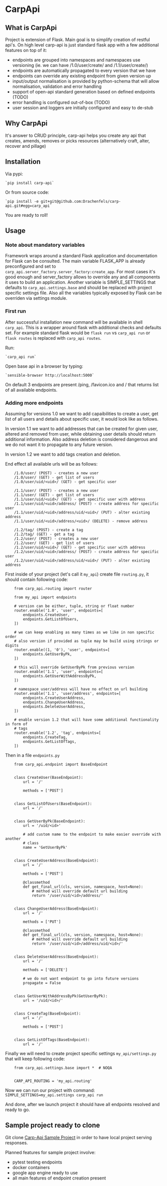 # CarpApi

## What is CarpApi

Project is extension of Flask. Main goal is to simplify creation of restful
api's. On high level carp-api is just standard flask app with a few additional
features on top of it:

 * endpoints are grouped into namespaces and namespaces use versioning (ie. we
   can have /1.0/user/create/ and /1.1/user/create/)
 * endpoints are automatically propagated to every version that we have
 * endpoints can override any existing endpoint from given version up
 * input/output normalisation is provided by python-schema that will allow
   normalisation, validation and error handling
 * support of open-api standard generation based on defined endpoints (TODO)
 * error handling is configured out-of-box (TODO)
 * user session and loggers are initially configured and easy to de-stub

## Why CarpApi

It's answer to CRUD principle, carp-api helps you create any api that
creates, amends, removes or picks resources (alternatively craft, alter,
recover and pillage)

## Installation

Via pypi:

    `pip install carp-api`

Or from source code:

    `pip install -e git+git@github.com:Drachenfels/carp-api.git#egg=carp_api`

You are ready to roll!

## Usage

### Note about mandatory variables

Framework wraps around a standard Flask application and documentation for Flask
can be consulted. The main variable FLASK_APP is already preconfigured and set
to `carp_api.server_factory.server_factory:create_app`. For most cases it's
good enough and server_factory allows to override any and all components it
uses to build an application. Another variable is SIMPLE_SETTINGS that defaults
to `carp_api.settings.base` and should be replaced with project specific
settings file. Also all the variables typically exposed by Flask can be
overriden via settings module.

### First run

After successful installation new command will be available in shell
`carp_api`. This is a wrapper around flask with additional checks and defaults
set. For example standard flask would be `flask run` vs `carp_api run` or
`flask routes` is replaced with `carp_api routes`.

Run:

    `carp_api run`

Open base api in a browser by typing:

    `sensible-browser http://localhost:5000`

On default 3 endpoints are present /ping, /favicon.ico and / that returns list
of all available endpoints.

### Adding more endpoints

Assuming for versions 1.0 we want to add capaibilities to create a user, get
list of all users and details about specific user, it would look like as follows.

In version 1.1 we want to add addresses that can be created for given user,
altered and removed from user, while obtaining user details should return
additional information. Also address deletion is considered dangerous and we do
not want it to propagate to any future version.

In version 1.2 we want to add tags creation and deletion.

End effect all available urls will be as follows:

```
    /1.0/user/ (POST) - creates a new user
    /1.0/user/ (GET) - get list of users
    /1.0/user/uid/<uid>/ (GET) - get specific user

    /1.1/user/ (POST) - creates a new user
    /1.1/user/ (GET) - get list of users
    /1.1/user/uid/<uid>/ (GET) - get specific user with address
    /1.1/user/uid/<uid>/address/ (POST) - create address for specific user
    /1.1/user/uid/<uid>/address/uid/<uid>/ (PUT) - alter existing address
    /1.1/user/uid/<uid>/address/<uid>/ (DELETE) - remove address

    /1.2/tag/ (POST) - create a tag
    /1.2/tag/ (GET) - get a tag
    /1.2/user/ (POST) - creates a new user
    /1.2/user/ (GET) - get list of users
    /1.2/user/uid/<uid>/ (GET) - get specific user with address
    /1.2/user/uid/<uid>/address/ (POST) - create address for specific user
    /1.2/user/uid/<uid>/address/uid/<uid>/ (PUT) - alter existing address
```

First inside of your project (let's call it `my_api`) create file `routing.py`,
it should contain following code:

```
    from carp_api.routing import router

    from my_api import endpoints

    # version can be either, tuple, string or float number
    router.enable('1.0', 'user', endpoints=[
        endpoints.CreateUser,
        endpoints.GetListOfUsers,
    ])

    # we can keep enabling as many times as we like in non specific order
    # also version if provided as tuple may be build using strings or digits
    router.enable((1, '0'), 'user', endpoints=[
        endpoints.GetUserByPk,
    ])

    # this will override GetUserByPk from previous version
    router.enable('1.1', 'user', endpoints=[
        endpoints.GetUserWithAddressByPk,
    ])

    # namespace user/address will have no effect on url building
    router.enable('1.1', 'user/address', endpoints=[
        endpoints.CreateUserAddress,
        endpoints.ChangeUserAddress,
        endpoints.DeleteUserAddress,
    ])

    # enable version 1.2 that will have some additional functionality in form of
    # tags
    router.enable('1.2', 'tag', endpoints=[
        endpoints.CreateTag,
        endpoints.GetListOfTags,
    ])
```

Then in a file `endpoints.py`

```
    from carp_api.endpoint import BaseEndpoint


    class CreateUser(BaseEndpoint):
        url = '/'

        methods = ['POST']


    class GetListOfUsers(BaseEndpoint):
        url = '/'


    class GetUserByPk(BaseEndpoint):
        url = '/uid/<id>'

        # add custom name to the endpoint to make easier override with another
        # class
        name = 'GetUserByPk'


    class CreateUserAddress(BaseEndpoint):
        url = '/'

        methods = ['POST']

        @classmethod
        def get_final_url(cls, version, namespace, host=None):
            # method will override default url building
            return '/user/uid/<id>/address/'


    class ChangeUserAddress(BaseEndpoint):
        url = '/'

        methods = ['PUT']

        @classmethod
        def get_final_url(cls, version, namespace, host=None):
            # method will override default url building
            return '/user/uid/<id>/address/uid/<id>/'


    class DeleteUserAddress(BaseEndpoint):
        url = '/'

        methods = ['DELETE']

        # we do not want endpoint to go into future versions
        propagate = False


    class GetUserWithAddressByPk(GetUserByPk):
        url = '/uid/<id>/'


    class CreateTag(BaseEndpoint):
        url = '/'

        methods = ['POST']


    class GetListOfTags(BaseEndpoint):
        url = '/'
```

Finally we will need to create project specific settings `my_api/settings.py`
that will keep following code:

```
    from carp_api.settings.base import *  # NOQA


    CARP_API_ROUTING = 'my_api.routing'
```

Now we can run our project with command: `SIMPLE_SETTINGS=my_api.settings carp_api run`

And done, after we launch project it should have all endpoints resolved and
ready to go.

## Sample project ready to clone

Git clone [Carp-Api Sample Project](https://github.com/Drachenfels/carp-api-sample-project)
in order to have local project serving responses.

Planned features for sample project involve:

 * pytest testing endpoints
 * docker containers
 * google app engine ready to use
 * all main features of endpoint creation present
